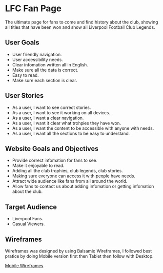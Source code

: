 # LFC Fan Page

The ultimate page for fans to come and find history about the club, showing all titles that have been won and show all Liverpool Football Club Legends.

## User Goals

- User friendly navigation.
- User accessibility needs.
- Clear infomation written all in English.
- Make sure all the data is correct.
- Easy to read.
- Make sure each section is clear.

## User Stories

- As a user, I want to see correct stories.
- As a user, I want to see it working on all devices.
- As a user, I want a clear navigation.
- As a user, I want it clear what trohpies they have won.
- As a user, I want the content to be accessible with anyone with needs.
- As a user, I want all the sections to be easy to understand.

## Website Goals and Objectives

- Provide correct infomation for fans to see.
- Make it enjoyable to read.
- Adding all the club trophies, club legends, club stories.
- Making sure everyone can access it with people have needs.
- Attract wide audience like fans from all around the world.
- Allow fans to contact us about adding infomation or getting infomation about the club.

## Target Audience

- Liverpool Fans.
- Casual Viewers.

## Wireframes

Wireframes was designed by using Balsamiq Wireframes, I followed best pratice by doing Mobile version first then Tablet then follow with Desktop.

[Mobile Wireframes](docs/wireframes/Mobile.png "Mobile Wireframes")
